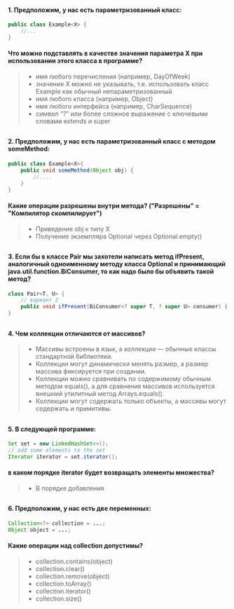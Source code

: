 #### 1. Предположим, у нас есть параметризованный класс:
```java
public class Example<X> { 
    //... 
}
```
#### Что можно подставлять в качестве значения параметра X при использовании этого класса в программе?

>- имя любого перечисления (например, DayOfWeek)
>- значение X можно не указывать, т.е. использовать класс Example как обычный непараметризованный
>- имя любого класса (например, Object)
>- имя любого интерфейса (например, CharSequence)
>- символ "?" или более сложное выражение с ключевыми словами extends и super

##
#### 2. Предположим, у нас есть параметризованный класс с методом someMethod:
```java
public class Example<X>{
    public void someMethod(Object obj) {
        //....
    }
}
```
#### Какие операции разрешены внутри метода? ("Разрешены" = "Компилятор скомпилирует")
>- Приведение obj к типу X
>- Получение экземпляра Optional<x> через Optional.empty()

##
#### 3. Если бы в классе Pair мы захотели написать метод ifPresent, аналогичный одноименному методу класса Optional и принимающий java.util.function.BiConsumer, то как надо было бы объявить такой метод?
```java
class Pair<T, U> {
    // вариант 2
    public void ifPresent(BiConsumer<? super T, ? super U> consumer) { ... }
}
```

##
#### 4. Чем коллекции отличаются от массивов?
>- Массивы встроены в язык, а коллекции — обычные классы стандартной библиотеки.
>- Коллекции могут динамически менять размер, а размер массива фиксируется при создании.
>- Коллекции можно сравнивать по содержимому обычным методом equals(), а для сравнения массивов используется внешний утилитный метод Arrays.equals().
>- Коллекции могут содержать только объекты, а массивы могут содержать и примитивы.

##
#### 5. В следующей программе:
```java
Set set = new LinkedHashSet<>();
// add some elements to the set
Iterator iterator = set.iterator();
```
#### в каком порядке iterator будет возвращать элементы множества?
>- В порядке добавления

##
#### 6. Предположим, у нас есть две переменных:
```java
Collection<?> collection = ...;
Object object = ...;
```
#### Какие операции над collection допустимы?
>- collection.contains(object)
>- collection.clear()
>- collection.remove(object)
>- collection.toArray()
>- collection.iterator()
>- collection.size()

